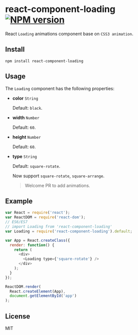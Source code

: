 # react-component-loading [![NPM version](https://img.shields.io/npm/v/react-component-loading.svg?style=flat-square)](https://www.npmjs.com/package/react-component-loading)

React `Loading` animations component base on `CSS3 animation`.

## Install
```
npm install react-component-loading
```

## Usage

The `Loading` component has the following properties:

- **color** `String`

  Default: `black`.

- **width** `Number`

  Default: `60`.

- **height** `Number`

  Default: `60`.

- **type** `String`

  Default: `square-rotate`.

  Now support `square-rotate`, `square-arrange`.
  > Welcome PR to add animations.

## Example
```javascript
var React = require('react');
var ReactDOM = require('react-dom');
// ES6/ES7
// import Loading from 'react-component-loading'
var Loading = require('react-component-loading').default;

var App = React.createClass({
  render: function() {
    return (
      <div>
        <Loading type={'square-rotate'} />
      </div>
    );
  }
});

ReactDOM.render(
  React.createElement(App),
  document.getElementById('app')
);
```

## License

MIT
